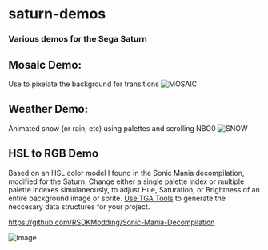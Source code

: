 # saturn-demos
### Various demos for the Sega Saturn
## Mosaic Demo:
Use to pixelate the background for transitions
![MOSAIC](https://github.com/bimmerlabs/saturn-demos/assets/28711621/93c0b708-6192-443e-9ee3-988c0c9b5cfa)
## Weather Demo:
Animated snow (or rain, etc) using palettes and scrolling NBG0
![SNOW](https://github.com/bimmerlabs/saturn-demos/assets/28711621/d6fd4686-5214-4d73-94f8-5a8965c660c3)
## HSL to RGB Demo
Based on an HSL color model I found in the Sonic Mania decompilation, modified for the Saturn.  Change either a single palette index or multiple palette indexes simulaneously, to adjust Hue, Saturation, or Brightness of an entire background image or sprite.  [Use TGA Tools](https://github.com/bimmerlabs/TGA-Tools) to generate the neccesary data structures for your project.

https://github.com/RSDKModding/Sonic-Mania-Decompilation

![image](https://github.com/user-attachments/assets/50df1d69-58dd-4aa7-9602-765deac8e36e)
